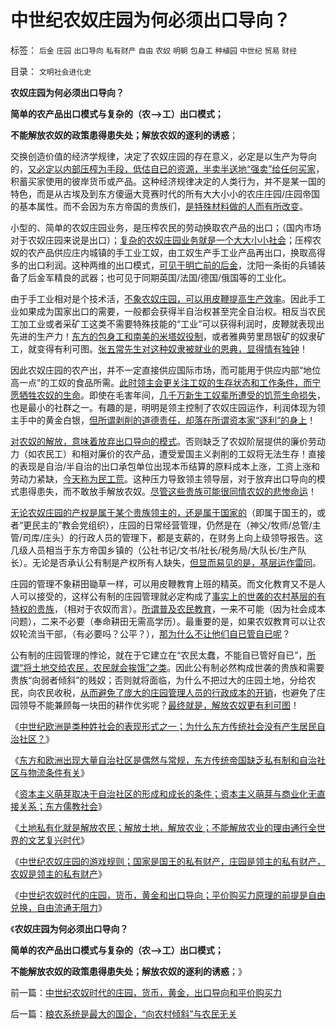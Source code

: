 # 中世纪农奴庄园为何必须出口导向？

标签： `后金` `庄园` `出口导向` `私有财产` `自由` `农奴` `明朝` `包身工` `种植园` `中世纪` `贸易` `财经` 

目录： `文明社会进化史`

**农奴庄园为何必须出口导向？**

**简单的农产品出口模式与复杂的（农——>工）出口模式；**

**不能解放农奴的政策患得患失处；解放农奴的逐利的诱惑**；

交换创造价值的经济学规律，决定了农奴庄园的存在意义，必定是以生产为导向的，[又必定以内部压榨为手段，低估自已的资源，半卖半送地“强卖”给任何买家](../../../2011/9/22/奴役是发展的阻尼，人权是经济的动力.md)，积蓄买家使用的彼岸货币或产品。这种经济规律决定的人类行为，并不是某一国的特色，而是从古埃及到东方傻逼大竞赛时代的所有大大小小的农庄庄园/庄园帝国的基本属性。而不会因为东方帝国的贵族们，[是特殊材料做的人而有所改变](../../../2009/6/26/无私信仰者人格安附？.md)。

小型的、简单的农奴庄园业务，是压榨农民的劳动换取农产品的出口；（国内市场对于农奴庄园来说是出口）；[复杂的农奴庄园业务就是一个大大小小社会](../../../2011/11/22/农业集约化不一定提高效率；农业补贴降低了生产效率；.md)；压榨农奴的农产品供应庄内城镇的手工业工奴，由工奴生产手工业产品再出口，换取高得多的出口利润。这种两维的出口模式，[可见于明亡前的后金](../../../2008/10/25/袁崇焕的是是非非：历史，不是道德素材库.md)，沈阳一条街的兵铺装备了后金军精良的武器；也可见于同期英国/法国/德国/俄国等的工业化。

由于手工业相对是个技术活，[不象农奴庄园，可以用皮鞭提高生产效率](../../../2010/10/31/奴隶制比自由社会更有生产效率.md)。因此手工业如果成为国家出口的需要，一般都会获得半自治权甚至完全自治权。相反当农民工加工业或者采矿工这类不需要特殊技能的“工业”可以获得利润时，皮鞭就表现出先进的生产力！[东方的包身工和南美的米塔奴役制](http://blog.sina.com.cn/u/5563a64d0102dqmv)，或者雅典劳里昂银矿的奴隶矿工，就变得有利可图。[张五常先生对这种奴隶被就业的恩典，显得情有独钟](../../../2008/7/25/请不要把奴隶岗位当成就业.md)！

因此农奴庄园的农产出，并不一定直接供应国际市场，而可能用于供应内部“地位高一点”的工奴的食品所需。[此时领主会更关注工奴的生存状态和工作条件，而宁愿牺牲农奴的生命](../../../2009/8/6/被杀的猴子和被吓的鸡.md)。即使在毛害年间，[几千万新生工奴辈所遭受的饥荒生命损失](../../../2009/8/6/一些可怜人有其可憎之处.md)，也是最小的社群之一。有趣的是，明明是领主控制了农奴庄园运作，利润体现为领主手中的黄金白银，[但所谓剥削的道德责任，却落在所谓资本家“逐利”的身上](../../../2011/10/30/“国家垄断资本主义”的大脑急转弯.md)！

[对农奴的解放，意味着放弃出口导向的模式](../../../2009/5/6/出口导向是暂时的还是永远的？.md)。否则缺乏了农奴阶层提供的廉价劳动力（如农民工）和相对廉价的农产品，遭受爱国主义剥削的工奴将无法生存！直接的表现是自治/半自治的出口承包单位出现本币结算的原料成本上涨，工资上涨和劳动力紧缺，[今天称为民工荒](http://hi.baidu.com/darthchn/blog/item/03720a1a84aa15148718bf0f.html)。这种压力导致领主领导层，对于放弃出口导向的模式患得患失，而不敢放手解放农奴。[尽管这些贵族可能很同情农奴的悲惨命运](../../../2011/11/17/贵族蔑视平民，富人鄙视穷人.md)！

[无论农奴庄园的产权是属于某个贵族领主的，还是属于国家的](../../../2009/11/1/产权和财产权，使用权和所有权，不能分离.md)（即属于国王的，或者“更民主的”教会党组织），庄园的日常经营管理，仍然是在（神父/牧师/总管/主管/司库/庄头）的行政人员的管理下，都是支薪的，在财务上向上级领导报告。这几级人员相当于东方帝国乡镇的（公社书记/文书/社长/税务局/大队长/生产队长）。无论是否承认公有制是产权所有人缺失，[但显而易见的是，基层运作雷同](../../../2011/11/22/旧社会和英国中世纪的土地制度.md)。

庄园的管理不象耕田锄草一样，可以用皮鞭教育上班的精英。而文化教育又不是人人可以接受的，这样公有制的庄园管理就必定构成了[事实上的世袭的农村基层的有特权的贵族](../../../2010/4/29/维护公有制公值耗散经济结构的三种人.md)，（相对于农奴而言）。[所谓普及农民教育](../../../2011/9/27/美国户籍制度的义务教育；缺乏信仰selfish的美国精神.md)，一来不可能（因为社会成本问题），二来不必要（奉命耕田无需高学历）。最重要的是，如果农奴教育可以让农奴轮流当干部，（有必要吗？公平？），[那为什么不让他们自已管自已呢](../../../2011/11/18/农村的社会特性是围绕土地的惰性.md)？

公有制的庄园管理的悖论，就在于它建立在“农民太蠢，不能自已管好自已”，[所谓“将土地交给农民，农民就会挨饿”之类](../../../2009/1/20/把土地产权还给农民，让土地私有化！.md)。因此公有制必然构成世袭的贵族和需要贵族“向弱者倾斜”的贱奴；否则就将面临，为什么不把过大的庄园土地，分给农民，向农民收税，[从而避免了庞大的庄园管理人员的行政成本的开销](../../../2011/5/16/村镇民主改革的成功与黑社会.md)，也避免了庄园领导不能兼顾每一块田的耕作优劣呢？[最终就是，解放农奴更有利可图](../../../2011/11/18/延误农村土地私有化改革，将酝酿重大动乱.md)！

《[中世纪欧洲是类种姓社会的表现形式之一；为什么东方传统社会没有产生居民自治社区？](../../../2011/11/25/为什么东方孔儒封建时代没有出现自治社区？.md)》

《[东方和欧洲出现大量自治社区是偶然与常规，东方传统帝国缺乏私有制和自治社区与物流条件有关](../../../2011/11/26/四轮车，尖底船，路桥和大运河的民主线索.md)》

《[资本主义萌芽取决于自治社区的形成和成长的条件；资本主义萌芽与商业化无直接关系；东方儒教社会](../../../2011/11/26/资本主义萌芽与商业化无直接关系.md)》

《[土地私有化就是解放农民；解放土地，解放农业；不能解放农业的理由通行全世界的文艺复兴时代](../../../2011/11/26/土地私有化就是解放农民；解放土地，解放农业.md)》

《[中世纪农奴庄园的游戏规则；国家是国王的私有财产，庄园是领主的私有财产，农奴是领主的私有财产](../../../2011/11/26/中世纪农奴庄园的游戏规则.md)》

《[中世纪农奴时代的庄园，货币，黄金和出口导向；平价购买力原理的前提是自由兑换，自由流通无阻力](../../../2011/11/27/中世纪农奴时代的庄园，货币，黄金，出口导向和平价购买力.md)》

《**农奴庄园为何必须出口导向？**

**简单的农产品出口模式与复杂的（农——>工）出口模式；**

**不能解放农奴的政策患得患失处；解放农奴的逐利的诱惑**；》

前一篇：[中世纪农奴时代的庄园，货币，黄金，出口导向和平价购买力](../../../2011/11/27/中世纪农奴时代的庄园，货币，黄金，出口导向和平价购买力.md)

后一篇：[粮农系统是最大的国企，“向农村倾斜”与农民无关](../../../2011/11/27/粮农系统是最大的国企，“向农村倾斜”与农民无关.md)